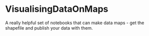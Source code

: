 # VisualisingDataOnMaps
 A really helpful set of notebooks that can make data maps - get the shapefile and publish your data with them.
